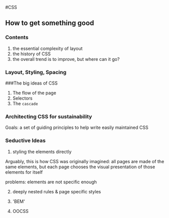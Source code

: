 #CSS

## How to get something good



### Contents

  1. the essential complexity of layout
  2. the history of CSS
  3. the overall trend is to improve, but where can it go?

### Layout, Styling, Spacing


###The big ideas of CSS

1. The flow of the page
1. Selectors
1. The `cascade`

### Architecting CSS for sustainability

Goals: a set of guiding principles to help write easily maintained CSS


### Seductive Ideas

1. styling the elements directly

Arguably, this is how CSS was originally imagined: all pages are made of the same elements, but each page chooses the visual presentation of those elements for itself

problems: elements are not specific enough


2. deeply nested rules & page specific styles


3. 'BEM'

4. OOCSS
